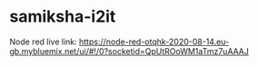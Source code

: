 # samiksha-i2it
Node red live link: https://node-red-otqhk-2020-08-14.eu-gb.mybluemix.net/ui/#!/0?socketid=QpUtROoWM1aTmz7uAAAJ
